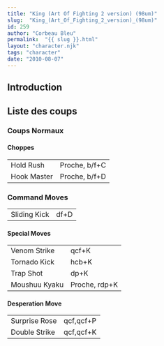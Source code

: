 ```yaml
---
title: "King (Art Of Fighting 2 version) (98um)"
slug:  "King_(Art_Of_Fighting_2_version)_(98um)"
id: 259
author: "Corbeau Bleu"
permalink:  "{{ slug }}.html"
layout: "character.njk"
tags: "character"
date: "2010-08-07"
---
```


## Introduction

## Liste des coups

### Coups Normaux

#### Choppes

|             |               |
|-------------|---------------|
| Hold Rush   | Proche, b/f+C |
| Hook Master | Proche, b/f+D |

### Command Moves

|              |      |
|--------------|------|
| Sliding Kick | df+D |

#### Special Moves

|               |               |
|---------------|---------------|
| Venom Strike  | qcf+K         |
| Tornado Kick  | hcb+K         |
| Trap Shot     | dp+K          |
| Moushuu Kyaku | Proche, rdp+K |

#### Desperation Move

|               |           |
|---------------|-----------|
| Surprise Rose | qcf,qcf+P |
| Double Strike | qcf,qcf+K |
